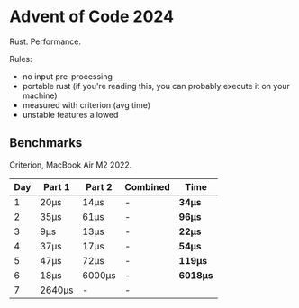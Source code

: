 # Advent of Code 2024

Rust. Performance.

Rules:

* no input pre-processing
* portable rust (if you're reading this, you can probably execute it on your machine)
* measured with criterion (avg time)
* unstable features allowed

## Benchmarks

Criterion, MacBook Air M2 2022.

| Day | Part 1 | Part 2 | Combined | Time       |
|-----|--------|--------|----------|------------|
| 1   | 20µs   | 14µs   | -        | **34µs**   |
| 2   | 35µs   | 61µs   | -        | **96µs**   |
| 3   | 9µs    | 13µs   | -        | **22µs**   |
| 4   | 37µs   | 17µs   | -        | **54µs**   |
| 5   | 47µs   | 72µs   | -        | **119µs**  |
| 6   | 18µs   | 6000µs | -        | **6018µs** |
| 7   | 2640µs | -      | -        |            |
